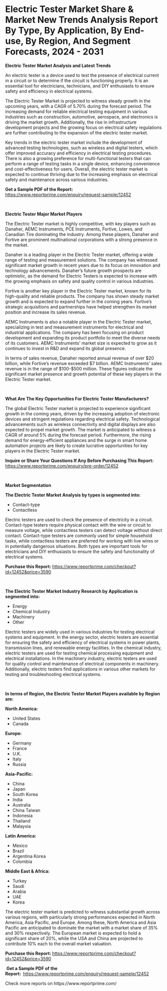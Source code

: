 <p><h1>Electric Tester Market Share & Market New Trends Analysis Report By Type, By Application, By End-use, By Region, And Segment Forecasts, 2024 - 2031</h1></p><p><strong>Electric Tester Market Analysis and Latest Trends</strong></p>
<p><p>An electric tester is a device used to test the presence of electrical current in a circuit or to determine if the circuit is functioning properly. It is an essential tool for electricians, technicians, and DIY enthusiasts to ensure safety and efficiency in electrical systems.</p><p>The Electric Tester Market is projected to witness steady growth in the upcoming years, with a CAGR of 5.70% during the forecast period. The increasing demand for reliable electrical testing equipment in various industries such as construction, automotive, aerospace, and electronics is driving the market growth. Additionally, the rise in infrastructure development projects and the growing focus on electrical safety regulations are further contributing to the expansion of the electric tester market.</p><p>Key trends in the electric tester market include the development of advanced testing technologies, such as wireless and digital testers, which offer improved accuracy and efficiency in electrical testing procedures. There is also a growing preference for multi-functional testers that can perform a range of testing tasks in a single device, enhancing convenience and cost-effectiveness for users. Overall, the electric tester market is expected to continue thriving due to the increasing emphasis on electrical safety and maintenance across various industries.</p></p>
<p><strong>Get a Sample PDF of the Report:&nbsp;</strong> <a href="https://www.reportprime.com/enquiry/request-sample/12452">https://www.reportprime.com/enquiry/request-sample/12452</a></p>
<p>&nbsp;</p>
<p><strong>Electric Tester Major Market Players</strong></p>
<p><p>The Electric Tester market is highly competitive, with key players such as Danaher, AEMC Instruments, PCE Instruments, Fortive, Lowes, and Canadian Tire dominating the industry. Among these players, Danaher and Fortive are prominent multinational corporations with a strong presence in the market. </p><p>Danaher is a leading player in the Electric Tester market, offering a wide range of testing and measurement solutions. The company has witnessed significant market growth in recent years due to its focus on innovation and technology advancements. Danaher’s future growth prospects are optimistic, as the demand for Electric Testers is expected to increase with the growing emphasis on safety and quality control in various industries.</p><p>Fortive is another key player in the Electric Tester market, known for its high-quality and reliable products. The company has shown steady market growth and is expected to expand further in the coming years. Fortive’s strategic acquisitions and partnerships have helped strengthen its market position and increase its sales revenue.</p><p>AEMC Instruments is also a notable player in the Electric Tester market, specializing in test and measurement instruments for electrical and industrial applications. The company has been focusing on product development and expanding its product portfolio to meet the diverse needs of its customers. AEMC Instruments’ market size is expected to grow as it continues to invest in R&D and expand its global presence.</p><p>In terms of sales revenue, Danaher reported annual revenue of over $20 billion, while Fortive’s revenue exceeded $7 billion. AEMC Instruments’ sales revenue is in the range of $100-$500 million. These figures indicate the significant market presence and growth potential of these key players in the Electric Tester market.</p></p>
<p>&nbsp;</p>
<p><strong>What Are The Key Opportunities For Electric Tester Manufacturers?</strong></p>
<p><p>The global Electric Tester market is projected to experience significant growth in the coming years, driven by the increasing adoption of electronic devices and stringent regulations regarding electrical safety. Technological advancements such as wireless connectivity and digital displays are also expected to propel market growth. The market is anticipated to witness a CAGR of around 5% during the forecast period. Furthermore, the rising demand for energy-efficient appliances and the surge in smart home automation projects are likely to create lucrative opportunities for key players in the Electric Tester market.</p></p>
<p><strong>Inquire or Share Your Questions If Any Before Purchasing This Report:</strong> <a href="https://www.reportprime.com/enquiry/pre-order/12452">https://www.reportprime.com/enquiry/pre-order/12452</a></p>
<p>&nbsp;</p>
<p><strong>Market Segmentation</strong></p>
<p><strong>The Electric Tester Market Analysis by types is segmented into:</strong></p>
<p><ul><li>Contact-type</li><li>Contactless</li></ul></p>
<p><p>Electric testers are used to check the presence of electricity in a circuit. Contact-type testers require physical contact with the wire or circuit to measure voltage, while contactless testers can detect voltage without direct contact. Contact-type testers are commonly used for simple household tasks, while contactless testers are preferred for working with live wires or in potentially dangerous situations. Both types are important tools for electricians and DIY enthusiasts to ensure the safety and functionality of electrical systems.</p></p>
<p><strong>Purchase this Report:&nbsp;</strong><a href="https://www.reportprime.com/checkout?id=12452&price=3590">https://www.reportprime.com/checkout?id=12452&price=3590</a></p>
<p>&nbsp;</p>
<p><strong>The Electric Tester Market Industry Research by Application is segmented into:</strong></p>
<p><ul><li>Energy</li><li>Chemical Industry</li><li>Machinery</li><li>Other</li></ul></p>
<p><p>Electric testers are widely used in various industries for testing electrical systems and equipment. In the energy sector, electric testers are essential for ensuring the safety and efficiency of electrical systems in power plants, transmission lines, and renewable energy facilities. In the chemical industry, electric testers are used for testing chemical processing equipment and electrical installations. In the machinery industry, electric testers are used for quality control and maintenance of electrical components in machinery. Additionally, electric testers find applications in various other markets for testing and troubleshooting electrical systems.</p></p>
<p>&nbsp;</p>
<p><strong>In terms of Region, the Electric Tester Market Players available by Region are:</strong></p>
<p>
    <p> <strong> North America: </strong>
        <ul>
            <li>United States</li>
            <li>Canada</li>
        </ul>
        </p> 
    <p> <strong> Europe: </strong>
        <ul>
            <li>Germany</li>
            <li>France</li>
            <li>U.K.</li>
            <li>Italy</li>
            <li>Russia</li>
        </ul>
        </p> 
    <p> <strong> Asia-Pacific: </strong>
        <ul>
            <li>China</li>
            <li>Japan</li>
            <li>South Korea</li>
            <li>India</li>
            <li>Australia</li>
            <li>China Taiwan</li>
            <li>Indonesia</li>
            <li>Thailand</li>
            <li>Malaysia</li>
        </ul>
        </p> 
    <p> <strong> Latin America: </strong>
        <ul>
            <li>Mexico</li>
            <li>Brazil</li>
            <li>Argentina Korea</li>
            <li>Colombia</li>
        </ul>
        </p> 
    <p> <strong> Middle East & Africa: </strong>
        <ul>
            <li>Turkey</li>
            <li>Saudi</li>
            <li>Arabia</li>
            <li>UAE</li>
            <li>Korea</li>
        </ul>
    </p>
    </p>
<p><p>The electric tester market is predicted to witness substantial growth across various regions, with particularly strong performances expected in North America, Asia Pacific, and Europe. Among these, North America and Asia Pacific are anticipated to dominate the market with a market share of 35% and 30% respectively. The European market is expected to hold a significant share of 20%, while the USA and China are projected to contribute 10% each to the overall market valuation.</p></p>
<p><strong>Purchase this Report: </strong><a href="https://www.reportprime.com/checkout?id=12452&price=3590">https://www.reportprime.com/checkout?id=12452&price=3590</a></p>
<p>&nbsp;<strong>Get a Sample PDF of the Report:&nbsp;&nbsp;</strong><a href="https://www.reportprime.com/enquiry/request-sample/12452">https://www.reportprime.com/enquiry/request-sample/12452</a></p>
<p><strong></strong></p>
<p>Check more reports on https://www.reportprime.com/</p>
